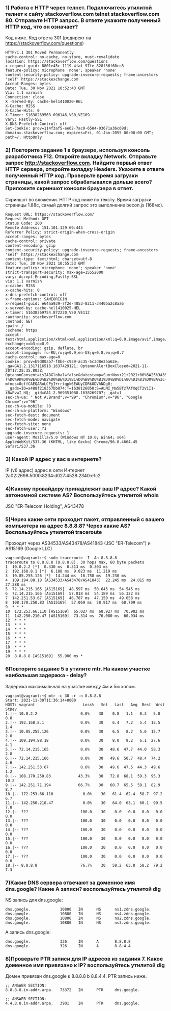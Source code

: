 ### 1) Работа c HTTP через телнет. Подключитесь утилитой телнет к сайту stackoverflow.com telnet stackoverflow.com 80. Отправьте HTTP запрос. В ответе укажите полученный HTTP код, что он означает?

Код ниже. Код ответа 301 (редирект на https://stackoverflow.com/questions)

	HTTP/1.1 301 Moved Permanently
	cache-control: no-cache, no-store, must-revalidate
	location: https://stackoverflow.com/questions
	x-request-guid: 8801e45c-1119-4faf-97fe-828f36f60cc8
	feature-policy: microphone 'none'; speaker 'none'
	content-security-policy: upgrade-insecure-requests; frame-ancestors 'self' https://stackexchange.com
	Accept-Ranges: bytes
	Date: Tue, 30 Nov 2021 10:52:43 GMT
	Via: 1.1 varnish
	Connection: close
	X -Served-By: cache-hel1410020-HEL
	X-Cache: MISS
	X-Cache-Hits: 0
	X-Timer: S1638269563.096146,VS0,VE109
	Vary: Fastly-SSL
	X-DNS-Prefetch-Control: off
	Set-Cookie: prov=114f3af5-ee62-7ac0-6584-03671a36c69d; domain=.stackoverflow.com; expires=Fri, 01-Jan-2055 00:00:00 GMT; path=/; HttpOnly

### 2) Повторите задание 1 в браузере, используя консоль разработчика F12. Откройте вкладку Network. Отправьте запрос http://stackoverflow.com. Найдите первый ответ HTTP сервера, откройте вкладку Headers. Укажите в ответе полученный HTTP код. Проверьте время загрузки страницы, какой запрос обрабатывался дольше всего? Приложите скриншот консоли браузера в ответ.

Скриншот во вложении. HTTP код ниже по тексту. Время загрузки страницы 1.88с, самый долгий запрос это выполнение becon.js (168мс).

	Request URL: https://stackoverflow.com/
	Request Method: GET
	Status Code: 200 
	Remote Address: 151.101.129.69:443
	Referrer Policy: strict-origin-when-cross-origin
	accept-ranges: bytes
	cache-control: private
	content-encoding: gzip
	content-security-policy: upgrade-insecure-requests; frame-ancestors 'self' https://stackexchange.com
	content-type: text/html; charset=utf-8
	date: Tue, 30 Nov 2021 10:55:53 GMT
	feature-policy: microphone 'none'; speaker 'none'
	strict-transport-security: max-age=15552000
	vary: Accept-Encoding,Fastly-SSL
	via: 1.1 varnish
	x-cache: MISS
	x-cache-hits: 0
	x-dns-prefetch-control: off
	x-frame-options: SAMEORIGIN
	x-request-guid: e64aa939-7f2e-4853-8211-3440ba2c8aa6
	x-served-by: cache-hel1410025-HEL
	x-timer: S1638269754.872220,VS0,VE112
	:authority: stackoverflow.com
	:method: GET
	:path: /
	:scheme: https
	accept: text/html,application/xhtml+xml,application/xml;q=0.9,image/avif,image/webp,image/apng,*/*;q=0.8,application/signed-exchange;v=b3;q=0.9
	accept-encoding: gzip, deflate, br
	accept-language: ru-RU,ru;q=0.9,en-US;q=0.8,en;q=0.7
	cache-control: max-age=0
	cookie: prov=b9d80ab7-f8be-c939-ac35-5c3d8e2ba62e; _ga=GA1.2.1317116518.1637429121; OptanonAlertBoxClosed=2021-11-20T17:25:35.803Z;  OptanonConsent=isIABGlobal=false&datestamp=Sun+Nov+21+2021+00%3A25%3A35+GMT%2B0700+(%D0%9D%D0%BE%D0%B2%D0%BE%D1%81%D0%B8%D0%B1%D0%B8%D1%80%D1%81%D0%BA%2C+%D1%81%D1%82%D0%B0%D0%BD%D0%B4%D0%B0%D1%80%D1%82%D0%BD%D0%BE%D0%B5+%D0%B2%D1%80%D0%B5%D0%BC%D1%8F)&version=6.10.0&hosts=&landingPath=NotLandingPage&groups=C0003%3A1%2CC0004%3A1%2CC0002%3A1%2CC0001%3A1; mfnes=0cffCAEQARoLCPyI+rrtqpk6EAUyCDRkODVhNDg0; __gads=ID=a488f218357bb874:T=1638126050:S=ALNI_Ma5BTz7AfXqCT2ViI1-iBwPvwI_HQ; _gid=GA1.2.969351088.1638269707; _gat=1
	sec-ch-ua: " Not A;Brand";v="99", "Chromium";v="96", "Google Chrome";v="96"
	sec-ch-ua-mobile: ?0
	sec-ch-ua-platform: "Windows"
	sec-fetch-dest: document
	sec-fetch-mode: navigate
	sec-fetch-site: none
	sec-fetch-user: ?1
	upgrade-insecure-requests: 1
	user-agent: Mozilla/5.0 (Windows NT 10.0; Win64; x64) AppleWebKit/537.36 (KHTML, like Gecko) Chrome/96.0.4664.45 Safari/537.36

### 3) Какой IP адрес у вас в интернете?
IP (v6 адрес) адрес в сети Интернет 2a02:2698:5000:8234:d027:4528:2340:e1c2

### 4)Какому провайдеру принадлежит ваш IP адрес? Какой автономной системе AS? Воспользуйтесь утилитой whois
JSC "ER-Telecom Holding", AS43478

### 5)Через какие сети проходит пакет, отправленный с вашего компьютера на адрес 8.8.8.8? Через какие AS? Воспользуйтесь утилитой traceroute
Проходит через AS34533/AS43478/AS41843 (JSC "ER-Telecom") и AS15169 (Google LLC)

	vagrant@vagrant:~$ sudo traceroute -I -An 8.8.8.8
	traceroute to 8.8.8.8 (8.8.8.8), 30 hops max, 60 byte packets
	1  10.0.2.2 [*]  0.330 ms  0.313 ms  0.303 ms
	2  192.168.8.1 [*]  6.188 ms  9.023 ms  11.219 ms
	3  10.85.255.126 [*]  14.244 ms  16.758 ms  19.230 ms
	4  109.194.88.18 [AS34533/AS43478/AS41843]  22.245 ms  24.015 ms  27.388 ms
	5  72.14.215.165 [AS15169]  48.597 ms  50.645 ms  54.545 ms
	6  72.14.215.166 [AS15169]  57.018 ms  54.189 ms  56.322 ms
	7  142.251.53.67 [AS15169]  46.787 ms  47.150 ms  49.658 ms
	8  108.170.250.83 [AS15169]  57.069 ms  58.917 ms  60.709 ms
	9  * * *
	10  172.253.66.110 [AS15169]  65.027 ms  68.927 ms  70.982 ms
	11  142.250.210.47 [AS15169]  73.314 ms  76.080 ms  60.934 ms
	12  * * *
	13  * * *
	14  * * *
	15  * * *
	16  * * *
	17  * * *
	18  * * *
	19  * * *
	20  8.8.8.8 [AS15169]  55.900 ms *



### 6Повторите задание 5 в утилите mtr. На каком участке наибольшая задержка - delay?
Задержка максимальная на участке между 4м и 5м хопом. 

	vagrant@vagrant:~$ mtr -c 30 -r -n 8.8.8.8
	Start: 2021-11-30T11:36:14+0000
	HOST: vagrant                     Loss%   Snt   Last   Avg  Best  Wrst StDev
	1.|-- 10.0.2.2                   0.0%    30    0.8   1.1   0.3   5.0   0.8
	2.|-- 192.168.8.1                0.0%    30    6.4   7.2   5.4  12.5   1.4
	3.|-- 10.85.255.126              0.0%    30    6.5   8.2   5.6  15.7   2.0
	4.|-- 109.194.88.18              0.0%    30    8.0   9.2   6.1  27.6   4.1
	5.|-- 72.14.215.165              0.0%    30   48.6  47.7  44.0  58.3   2.8
	6.|-- 72.14.215.166              0.0%    30   49.6  50.7  48.4  74.2   4.6
	7.|-- 142.251.53.67              0.0%    30   49.6  47.5  44.3  49.6   1.2
	8.|-- 108.170.250.83            43.3%    30   72.8  68.1  59.3  95.3  10.2
	9.|-- 142.251.71.194            66.7%    30   60.7  65.5  59.1  82.9   8.7
	10.|-- 172.253.66.110             0.0%    30   61.4  62.4  58.7  97.2   6.7
	11.|-- 142.250.210.47             0.0%    30   64.0  63.1  60.1  99.5   7.0
	12.|-- ???                       100.0    30    0.0   0.0   0.0   0.0   0.0
	13.|-- ???                       100.0    30    0.0   0.0   0.0   0.0   0.0
	14.|-- ???                       100.0    30    0.0   0.0   0.0   0.0   0.0
	15.|-- ???                       100.0    30    0.0   0.0   0.0   0.0   0.0
	16.|-- ???                       100.0    30    0.0   0.0   0.0   0.0   0.0
	17.|-- ???                       100.0    30    0.0   0.0   0.0   0.0   0.0
	18.|-- 8.8.8.8                   76.7%    30   58.2  63.8  58.2  79.2   7.3

### 7)Какие DNS сервера отвечают за доменное имя dns.google? Какие A записи? воспользуйтесь утилитой dig
NS запись для dns.google:
 
	dns.google.             10800   IN      NS      ns1.zdns.google.
	dns.google.             10800   IN      NS      ns4.zdns.google.
	dns.google.             10800   IN      NS      ns2.zdns.google.
	dns.google.             10800   IN      NS      ns3.zdns.google.

А запись dns.google:

	dns.google.             326     IN      A       8.8.8.8
	dns.google.             326     IN      A       8.8.4.4

### 8)Проверьте PTR записи для IP адресов из задания 7. Какое доменное имя привязано к IP? воспользуйтесь утилитой dig
Домен привязан dns.google к 8.8.8.8 b 8.8.4.4. PTR запись ниже. 

	;; ANSWER SECTION:
	8.8.8.8.in-addr.arpa.   73372   IN      PTR     dns.google.

	;; ANSWER SECTION:
	4.4.8.8.in-addr.arpa.   3901    IN      PTR     dns.google.